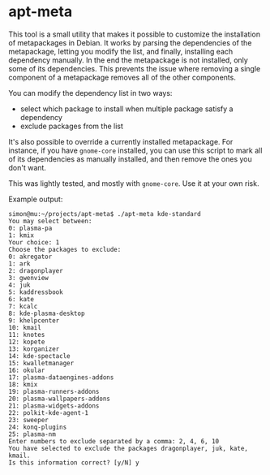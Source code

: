 # apt-meta
This tool is a small utility that makes it possible to customize the
installation of metapackages in Debian. It works by parsing the
dependencies of the metapackage, letting you modify the list, and finally,
installing each dependency manually. In the end the metapackage is not
installed, only some of its dependencies. This prevents the issue
where removing a single component of a metapackage removes all of the
other components.

You can modify the dependency list in two ways:
* select which package to install when multiple package satisfy a
dependency
* exclude packages from the list

It's also possible to override a currently installed metapackage. For
instance, if you have `gnome-core` installed, you can use this script
to mark all of its dependencies as manually installed, and then
remove the ones you don't want.

This was lightly tested, and mostly with `gnome-core`. Use it at
your own risk.

Example output:
```
simon@mu:~/projects/apt-meta$ ./apt-meta kde-standard
You may select between:
0: plasma-pa
1: kmix
Your choice: 1
Choose the packages to exclude:
0: akregator
1: ark
2: dragonplayer
3: gwenview
4: juk
5: kaddressbook
6: kate
7: kcalc
8: kde-plasma-desktop
9: khelpcenter
10: kmail
11: knotes
12: kopete
13: korganizer
14: kde-spectacle
15: kwalletmanager
16: okular
17: plasma-dataengines-addons
18: kmix
19: plasma-runners-addons
20: plasma-wallpapers-addons
21: plasma-widgets-addons
22: polkit-kde-agent-1
23: sweeper
24: konq-plugins
25: plasma-nm
Enter numbers to exclude separated by a comma: 2, 4, 6, 10
You have selected to exclude the packages dragonplayer, juk, kate, kmail.
Is this information correct? [y/N] y
```
